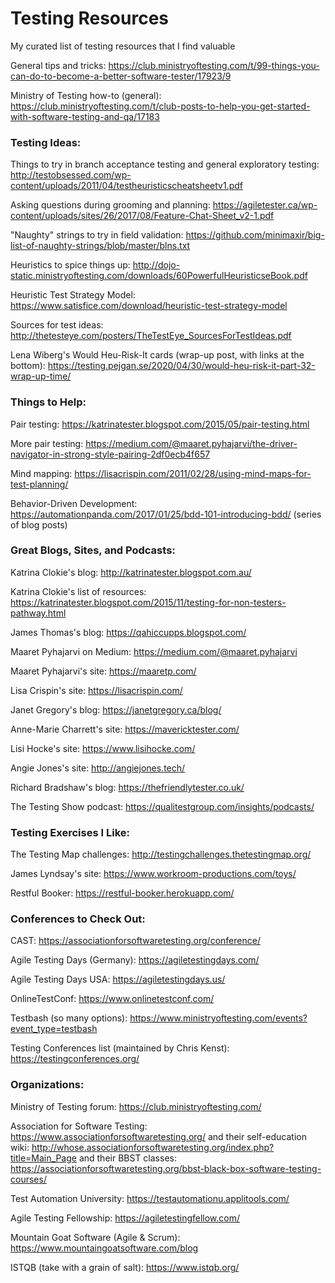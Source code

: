 # Testing Resources

My curated list of testing resources that I find valuable

General tips and tricks: https://club.ministryoftesting.com/t/99-things-you-can-do-to-become-a-better-software-tester/17923/9

Ministry of Testing how-to (general): https://club.ministryoftesting.com/t/club-posts-to-help-you-get-started-with-software-testing-and-qa/17183

### Testing Ideas:

Things to try in branch acceptance testing and general exploratory testing: http://testobsessed.com/wp-content/uploads/2011/04/testheuristicscheatsheetv1.pdf

Asking questions during grooming and planning: https://agiletester.ca/wp-content/uploads/sites/26/2017/08/Feature-Chat-Sheet_v2-1.pdf

"Naughty" strings to try in field validation: https://github.com/minimaxir/big-list-of-naughty-strings/blob/master/blns.txt

Heuristics to spice things up: http://dojo-static.ministryoftesting.com/downloads/60PowerfulHeuristicseBook.pdf

Heuristic Test Strategy Model: https://www.satisfice.com/download/heuristic-test-strategy-model

Sources for test ideas: http://thetesteye.com/posters/TheTestEye_SourcesForTestIdeas.pdf

Lena Wiberg's Would Heu-Risk-It cards (wrap-up post, with links at the bottom): https://testing.pejgan.se/2020/04/30/would-heu-risk-it-part-32-wrap-up-time/

### Things to Help:

Pair testing: https://katrinatester.blogspot.com/2015/05/pair-testing.html

More pair testing: https://medium.com/@maaret.pyhajarvi/the-driver-navigator-in-strong-style-pairing-2df0ecb4f657

Mind mapping: https://lisacrispin.com/2011/02/28/using-mind-maps-for-test-planning/

Behavior-Driven Development: https://automationpanda.com/2017/01/25/bdd-101-introducing-bdd/ (series of blog posts)

### Great Blogs, Sites, and Podcasts:

Katrina Clokie's blog: http://katrinatester.blogspot.com.au/

Katrina Clokie's list of resources: https://katrinatester.blogspot.com/2015/11/testing-for-non-testers-pathway.html

James Thomas's blog: https://qahiccupps.blogspot.com/

Maaret Pyhajarvi on Medium: https://medium.com/@maaret.pyhajarvi

Maaret Pyhajarvi's site: https://maaretp.com/

Lisa Crispin's site: https://lisacrispin.com/

Janet Gregory's blog: https://janetgregory.ca/blog/

Anne-Marie Charrett's site: https://mavericktester.com/

Lisi Hocke's site: https://www.lisihocke.com/

Angie Jones's site: http://angiejones.tech/

Richard Bradshaw's blog: https://thefriendlytester.co.uk/

The Testing Show podcast: https://qualitestgroup.com/insights/podcasts/

### Testing Exercises I Like:

The Testing Map challenges: http://testingchallenges.thetestingmap.org/

James Lyndsay's site: https://www.workroom-productions.com/toys/

Restful Booker: https://restful-booker.herokuapp.com/

### Conferences to Check Out:

CAST: https://associationforsoftwaretesting.org/conference/

Agile Testing Days (Germany): https://agiletestingdays.com/

Agile Testing Days USA: https://agiletestingdays.us/

OnlineTestConf: https://www.onlinetestconf.com/

Testbash (so many options): https://www.ministryoftesting.com/events?event_type=testbash

Testing Conferences list (maintained by Chris Kenst): https://testingconferences.org/

### Organizations:

Ministry of Testing forum: https://club.ministryoftesting.com/

Association for Software Testing: https://www.associationforsoftwaretesting.org/ and their self-education wiki: http://whose.associationforsoftwaretesting.org/index.php?title=Main_Page and their BBST classes: https://associationforsoftwaretesting.org/bbst-black-box-software-testing-courses/

Test Automation University: https://testautomationu.applitools.com/

Agile Testing Fellowship: https://agiletestingfellow.com/

Mountain Goat Software (Agile & Scrum): https://www.mountaingoatsoftware.com/blog

ISTQB (take with a grain of salt): https://www.istqb.org/
